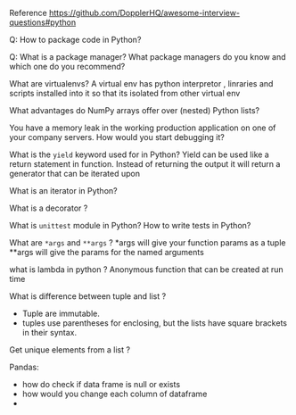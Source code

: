 Reference
https://github.com/DopplerHQ/awesome-interview-questions#python



Q: How to package code in Python?

Q: What is a package manager? What package managers do you know and which one do you recommend?

What are virtualenvs?
A virtual env has python interpretor , linraries and scripts installed into it so that its isolated from other virtual env

What advantages do NumPy arrays offer over (nested) Python lists?

You have a memory leak in the working production application on one of your company servers. How would you start debugging it?

What is the `yield` keyword used for in Python?
Yield can be used like a return statement in function. Instead of returning the output it will return a generator that can be iterated upon

What is an iterator in Python?

What is a decorator ?

What is `unittest` module in Python? How to write tests in Python?

What are `*args` and `**args` ?
  \*args  will give your function params as a tuple 
\*\*args will give the params for the named arguments


what is lambda in python ?
Anonymous function that can be created at run time

What is difference between tuple and list ?
- Tuple are immutable. 
- tuples use parentheses for enclosing, but the lists have square brackets in their syntax.

Get unique elements from a list ?

Pandas:
- how do check if data frame is null or exists 
- how would you change each column of dataframe
-

